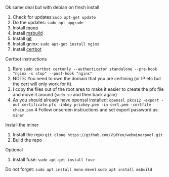 Ok same deal but with debian on fresh install
1. Check for updates:``sudo apt-get update``
2. Do the updates: ``sudo apt upgrade``
3. Install [mono](https://www.mono-project.com/download/stable/#download-lin-debian)
4. Install [msbuild](https://www.microsoft.com/net/learn/get-started-with-dotnet-tutorial)
5. Install [git](https://gist.github.com/derhuerst/1b15ff4652a867391f03)
6. Install gninx: ``sudo apt-get install nginx``
7. Install [certbot](https://certbot.eff.org/lets-encrypt/debianstretch-nginx)

Certbot instructions
1. Run: ``sudo certbot certonly --authenticator standalone --pre-hook "nginx -s stop" --post-hook "nginx"``
2. NOTE: You need to own the domain that you are certining (or IP etc but the cert will only work for it).
3. I copy the files out of the root area to make it easier to create the pfx file and move it around (``sudo su`` and then back again)
3. As you should already have openssl installed: ``openssl pkcs12 -export -out certificate.pfx -inkey privkey.pem -in cert.pem -certfile chain.pem``
4 Follow onscreen instructions and set export password as: ``miner``

Install the miner
1. Install the repo ``git clone https://github.com/VidYen/webminerpool.git``
2. Build the repo

Optional
1. Install fuse: ``sudo apt-get install fuse``

Do not forget:
``sudo apt install mono-devel``
``sudo apt install msbuild``

